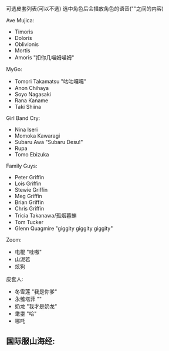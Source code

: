可选皮套列表(可以不选)
选中角色后会播放角色的语音(""之间的内容)

Ave Mujica:
- Timoris
- Doloris 
- Oblivionis
- Mortis
- Amoris "扣你几喵姆喵姆"

MyGo:
- Tomori Takamatsu "咕咕嘎嘎"
- Anon Chihaya 
- Soyo Nagasaki
- Rana Kaname
- Taki Shiina

Girl Band Cry:
- Nina Iseri
- Momoka Kawaragi
- Subaru Awa "Subaru Desu!"
- Rupa
- Tomo Ebizuka


Family Guys:
- Peter Griffin
- Lois Griffin
- Stewie Griffin
- Meg Griffin
- Brian Griffin
- Chris Griffin
- Tricia Takanawa/孤烟暮蝉 
- Tom Tucker
- Glenn Quagmire "giggity giggity giggity" 

Zoom:
- 电棍 "哇嗷"
- 山泥若
- 炫狗

皮套人:
- 冬雪莲 "我是你爹"
- 永雏塔菲 ""
- 奶龙 "我才是奶龙"
- 耄耋 "哈"
- 哪吒 

国际服山海经:
- 









